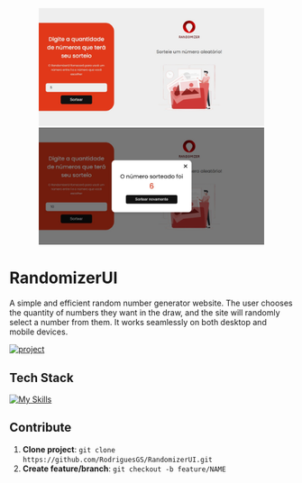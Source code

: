 [PROJECT__BADGE]: https://img.shields.io/badge/📱Visit_this_project-000?style=for-the-badge&logo=project
[PROJECT__URL]: https://randomizer-ui.vercel.app

<p align="center">
  <img src="./assets/git1.jpeg" alt="Image Example" width="400px">
    <img src="./assets/git2.jpeg" alt="Image Example" width="400px">
</p>

# RandomizerUI

A simple and efficient random number generator website. The user chooses the quantity of numbers they want in the draw, and the site will randomly select a number from them. It works seamlessly on both desktop and mobile devices.

[![project][PROJECT__BADGE]][PROJECT__URL]

## Tech Stack

<!--- # "Verify icons availability here https://github.com/tandpfun/skill-icons" -->

[![My Skills](https://skillicons.dev/icons?i=html,css,js)](https://skillicons.dev)

## Contribute

1. **Clone project**: `git clone https://github.com/RodriguesGS/RandomizerUI.git`
2. **Create feature/branch**: `git checkout -b feature/NAME`